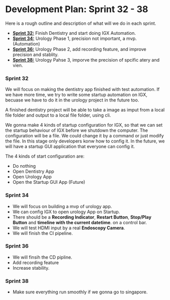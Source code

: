 # Development Plan: Sprint 32 - 38
Here is a rough outline and description of what will we do in each sprint.
- [**Sprint 32:**](#sprint-32) Finish Dentistry and start doing IGX Automation.
- [**Sprint 34:**](#sprint-34) Urology Phase 1, precision not important, a mvp. (Automation)
- [**Sprint 36:**](#sprint-36) Urology Phase 2, add recording feature, and improve precision and stablity.
- [**Sprint 38:**](#sprint-38) Urology Pahse 3, imporve the precision of spcific atery and vien.
### Sprint 32
We will focus on making the dentistry app finished with test automation. If we have more time, we try to write some startup automation on IGX, becuase we have to do it in the urology project in the future too.

A finished dentistry project will be able to take a image as imput from a local file folder and output to a local file folder, using cli.

We gonna make 4 kinds of startup configuration for IGX, so that we can set the startup behaviour of IGX before we shutdown the computer. The configuration will be a file. We could change it by a command or just modify the file. In this stage only developers konw how to config it. In the future, we will have a startup GUI application that everyone can config it.

The 4 kinds of start configuration are:
- Do nothing
- Open Dentistry App
- Open Urology App
- Open the Startup GUI App (Future)

### Sprint 34
- We will focus on building a mvp of urology app. 
- We can config IGX to open urology App on Startup. 
- There should be a **Recording Indicator**, **Restart Button**, **Stop/Play Button** and **timeline with the current datetime**. on a control bar.
- We will test HDMI input by a real **Endoscopy Camera**.
- We will finish the CI pipeline.
### Sprint 36
- We will finsih the CD pipline.
- Add recording feature
- Increase stability.
### Sprint 38
- Make sure everything run smoothly if we gonna go to singapore.